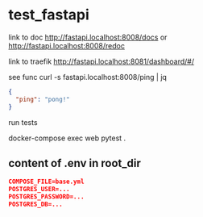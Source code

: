 # test_fastapi

link to doc
http://fastapi.localhost:8008/docs or
http://fastapi.localhost:8008/redoc

link to traefik
http://fastapi.localhost:8081/dashboard/#/


see func
curl -s fastapi.localhost:8008/ping | jq
```json
{
  "ping": "pong!"
}
```

run tests

docker-compose exec web pytest . 

## content of .env in root_dir
```json
COMPOSE_FILE=base.yml
POSTGRES_USER=...
POSTGRES_PASSWORD=...
POSTGRES_DB=...
```
